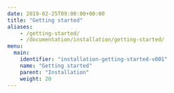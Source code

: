 ```yaml
---
date: 2019-02-25T09:00:00+00:00
title: "Getting started"
aliases:
    - /getting-started/
    - /documentation/installation/getting-started/
menu:
  main:
    identifier: "installation-getting-started-v001"
    name: "Getting started"
    parent: "Installation"
    weight: 20
---
```

